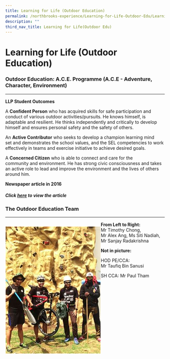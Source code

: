 ```yaml
---
title: Learning for Life (Outdoor Education)
permalink: /northbrooks-experience/Learning-for-Life-Outdoor-Edu/Learning-for-Life-Outdoor-Education/permalink/
description: ""
third_nav_title: Learning for Life(Outdoor Edu)
---
```

Learning for Life (Outdoor Education)
=====================================

### Outdoor Education: A.C.E. Programme (A.C.E - Adventure, Character, Environment)
-------------------------------------------------------------------------------

**LLP Student Outcomes**

A **Confident Person** who has acquired skills for safe participation and conduct of various outdoor activities/pursuits. He knows himself, is adaptable and resilient. He thinks independently and critically to develop himself and ensures personal safety and the safety of others.  

An **Active Contributor** who seeks to develop a champion learning mind set and demonstrates the school values, and the SEL competencies to work effectively in teams and exercise initiative to achieve desired goals.  

A **Concerned Citizen** who is able to connect and care for the community and environment. He has strong civic consciousness and takes an active role to lead and improve the environment and the lives of others around him.  

**Newspaper article in 2016**

  

##### Click [here](/achievements/School-Achievements/Northbrooks-in-the-News-2020-2021/permalink/) to view the article

### The Outdoor Education Team
--------------------------


<div>

<div style="float: left">

![](/images/Outdoor.png)

</div><div>

**From Left to Right:**
Mr Timothy Chong, Mr Alex Ang, Ms Siti Nadiah, Mr Sanjay Radakrishna

**Not in picture:**

HOD PE/CCA: Mr Taufiq Bin Sanusi

SH CCA: Mr Paul Tham

</div></div>



